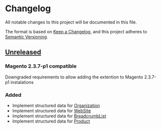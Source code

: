 # Changelog
All notable changes to this project will be documented in this file.

The format is based on [Keep a Changelog](https://keepachangelog.com/en/1.0.0/),
and this project adheres to [Semantic Versioning](https://semver.org/spec/v2.0.0.html).

## [Unreleased]

### Magento 2.3.7-p1 compatible
Downgraded requirements to allow adding the extention to Magento 2.3.7-p1 instalations

### Added
- Implement structured data for [Organization](https://schema.org/Organization)
- Implement structured data for [WebSite](https://schema.org/WebSite)
- Implement structured data for [BreadcrumbList](https://schema.org/BreadcrumbList)
- Implement structured data for [Product](https://schema.org/Product)

[Unreleased]: https://github.com/elgentos/magento2-structured-data/tree/main
